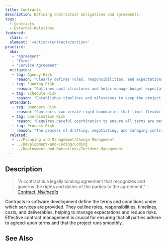 ```yaml
---
title: Contracts
description: Defining contractual obligations and agreements.
tags: 
  - Contracts
  - External-Relations
featured: 
  class: c
  element: '<action>Contract</action>'
practice:
  aka: 
   - "Agreement"
   - "Terms"
   - "Service Agreement"
  mitigates:
   - tag: Agency Risk
     reason: "Clearly defines roles, responsibilities, and expectations, reducing dependency issues."
   - tag: Funding Risk
     reason: "Outlines cost structures and helps manage budget expectations."
   - tag: Schedule Risk
     reason: "Establishes timelines and milestones to keep the project on track."
  attendant:
   - tag: Boundary Risk
     reason: "Contracts can create rigid boundaries that limit flexibility."
   - tag: Coordination Risk
     reason: "Requires careful coordination to ensure all terms are met."
   - tag: Process Risk
     reason: "The process of drafting, negotiating, and managing contracts can be complex and time-consuming."
  related:
   - ../Planning-and-Management/Change-Management
   - ../Development-and-Coding/Coding
   - ../Deployment-and-Operations/Incident-Management
---
```


<PracticeIntro details={frontMatter} /> 

## Description

> "A contract is a legally binding agreement that recognizes and governs the rights and duties of the parties to the agreement." - [Contract, _Wikipedia_](https://en.wikipedia.org/wiki/Contract)

Contracts in software development define the terms and conditions under which services are provided. They outline roles, responsibilities, timelines, costs, and deliverables, helping to manage expectations and reduce risks. Effective contract management is crucial for ensuring that all parties adhere to agreed-upon terms and that the project runs smoothly.

## See Also

<TagList tag="Contracts" />
